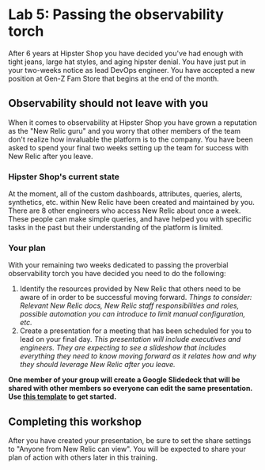 # Lab 5: Passing the observability torch

After 6 years at Hipster Shop you have decided you've had enough with tight jeans, large hat styles, and aging hipster denial. You have just put in your two-weeks notice as lead DevOps engineer. You have accepted a new position at Gen-Z Fam Store that begins at the end of the month.

## Observability should not leave with you
When it comes to observability at Hipster Shop you have grown a reputation as the "New Relic guru" and you worry that other members of the team don't realize how invaluable the platform is to the company. You have been asked to spend your final two weeks setting up the team for success with New Relic after you leave. 

### Hipster Shop's current state 

At the moment, all of the custom dashboards, attributes, queries, alerts, synthetics, etc. within New Relic have been created and maintained by you. There are 8 other engineers who access New Relic about once a week. These people can make simple queries, and have helped you with specific tasks in the past but their understanding of the platform is limited.

### Your plan 
With your remaining two weeks dedicated to passing the proverbial observability torch you have decided you need to do the following:

1. Identify the resources provided by New Relic that others need to be aware of in order to be successful moving forward.  *Things to consider: Relevant New Relic docs, New Relic staff responsibilities and roles, possible automation you can introduce to limit manual configuration, etc.*
2. Create a presentation for a meeting that has been scheduled for you to lead on your final day. *This presentation will include executives and engineers. They are expecting to see a slideshow that includes everything they need to know moving forward as it relates how and why they should leverage New Relic after you leave.*

**One member of your group will create a Google Slidedeck that will be shared with other members so everyone can edit the same presentation. Use [this template](https://brandfolder.com/s/8gmc57wgnh6tq46gvrjggk57) to get started.**
 
## Completing this workshop
After you have created your presentation, be sure to set the share settings to "Anyone from New Relic can view". You will be expected to share your plan of action with others later in this training.  
